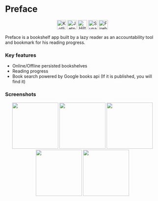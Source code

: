 # Preface
<p align="center">
  <img src="https://img.shields.io/badge/Kotlin-7F52FF?style=flat&logo=kotlin&logoColor=white" alt="Kotlin" height="30"/>
  <img src="https://img.shields.io/badge/Jetpack%20Compose-4285F4?style=flat&logo=android&logoColor=white" alt="Jetpack Compose" height="30"/>
  <img src="https://img.shields.io/badge/Hilt-34A853?style=flat&logo=android&logoColor=white" alt="Hilt" height="30"/>
  <img src="https://img.shields.io/badge/Supabase-3ECF8E?style=flat&logo=supabase&logoColor=white" alt="Supabase" height="30"/>
  <img src="https://img.shields.io/badge/Firebase-FFCA28?style=flat&logo=firebase&logoColor=black" alt="Firebase" height="30"/>
</p>

Preface is a bookshelf app built by a lazy reader as an accountability tool and bookmark for his reading progress.

### Key features
- Online/Offline persisted bookshelves
- Reading progress
- Book search powered by Google books api (If it is published, you will find it)

### Screenshots
<p align="center">
  <img src="https://github.com/user-attachments/assets/4669ef00-d28b-4826-9f52-bad7733d43f5" width="150"/>
  <img src="https://github.com/user-attachments/assets/5db92ace-2cef-4565-8846-c721bd83de2a" width="150"/>
  <img src="https://github.com/user-attachments/assets/b33d7bc4-9e5f-4ba7-8a5c-7c5c5454a18e" width="150"/>
  <img src="https://github.com/user-attachments/assets/e708ad2c-5dce-48c5-bebe-acc5ac8267e4" width="150"/>
  <img src="https://github.com/user-attachments/assets/476b1533-22fb-4adb-aed5-c4d0044f1ccf" width="150"/>
</p>
